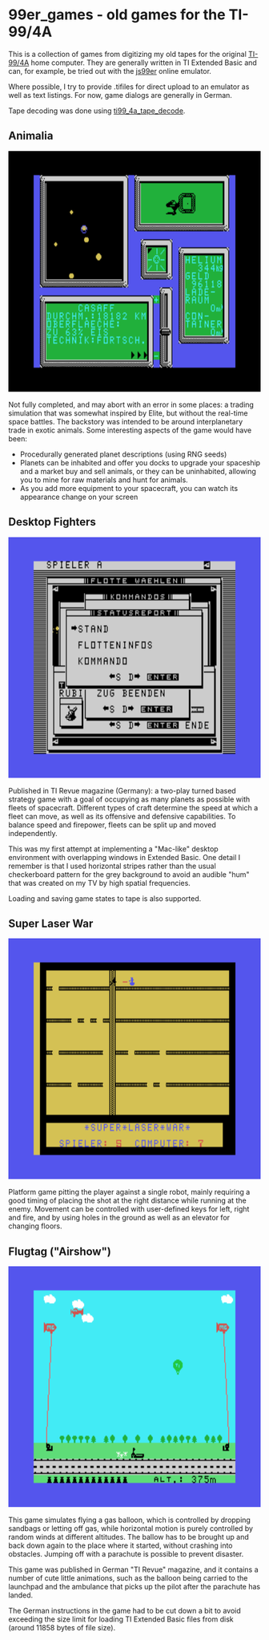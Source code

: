 # 99er_games - old games for the TI-99/4A

This is a collection of games from digitizing my old tapes for the
original [TI-99/4A](https://en.wikipedia.org/wiki/TI-99/4A) home computer.
They are generally written in TI Extended Basic and can, for example,
be tried out with the [js99er](https://js99er.net) online emulator.

Where possible, I try to provide .tifiles for direct upload to an
emulator as well as text listings. For now, game dialogs are
generally in German.

Tape decoding was done using [ti99_4a_tape_decode](https://github.com/dimhoff/ti99_4a_tape_decode).

## Animalia

<img src="animalia.png" alt="Animalia screenshot" width=640 height=480>

Not fully completed, and may abort with an error in some places:
a trading simulation that was somewhat inspired by Elite,
but without the real-time space battles. The backstory was
intended to be around interplanetary trade in exotic animals. Some
interesting aspects of the game would have been:

* Procedurally generated planet descriptions (using RNG seeds)
* Planets can be inhabited and offer you docks to upgrade your spaceship
  and a market buy and sell animals, or they can be uninhabited, allowing you to
  mine for raw materials and hunt for animals.
* As you add more equipment to your spacecraft, you can watch its appearance
  change on your screen

## Desktop Fighters

<img src="desktop_fighters.png" alt="Desktop Fighters screenshot" width=640 height=480>

Published in TI Revue magazine (Germany): a two-play turned based strategy
game with a goal of occupying as many planets as possible with fleets
of spacecraft. Different types of craft determine the speed at which a fleet
can move, as well as its offensive and defensive capabilities. To balance
speed and firepower, fleets can be split up and moved independently.

This was my first attempt at implementing a "Mac-like" desktop environment
with overlapping windows in Extended Basic. One detail I remember is that
I used horizontal stripes rather than the usual checkerboard pattern for
the grey background to avoid an audible "hum" that was created on my TV
by high spatial frequencies.

Loading and saving game states to tape is also supported.

## Super Laser War

<img src="laserwar.png" alt="Laser War screenshot" width=640 height=480>

Platform game pitting the player against a single robot, mainly requiring
a good timing of placing the shot at the right distance while running at
the enemy. Movement can be controlled with user-defined keys for left,
right and fire, and by using holes in the ground as well as an elevator
for changing floors.

## Flugtag ("Airshow")

<img src="flugtag.png" alt="Flugtag screenshot" width=640 height=480>

This game simulates flying a gas balloon, which is controlled by dropping
sandbags or letting off gas, while horizontal motion is purely controlled
by random winds at different altitudes. The ballow has to be brought
up and back down again to the place where it started, without crashing
into obstacles. Jumping off with a parachute is possible to prevent
disaster.

This game was published in German "TI Revue" magazine, and it contains
a number of cute little animations, such as the balloon being carried
to the launchpad and the ambulance that picks up the pilot after the
parachute has landed.

The German instructions in the game had to be cut down a bit to avoid
exceeding the size limit for loading TI Extended Basic files from
disk (around 11858 bytes of file size).
